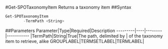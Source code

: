 #Get-SPOTaxonomyItem
Returns a taxonomy item
##Syntax
```powershell
Get-SPOTaxonomyItem
        -TermPath <String>
```


##Parameters
Parameter|Type|Required|Description
---------|----|--------|-----------
|TermPath|String|True|The path, delimited by | of the taxonomy item to retrieve, alike GROUPLABEL|TERMSETLABEL|TERMLABEL|
